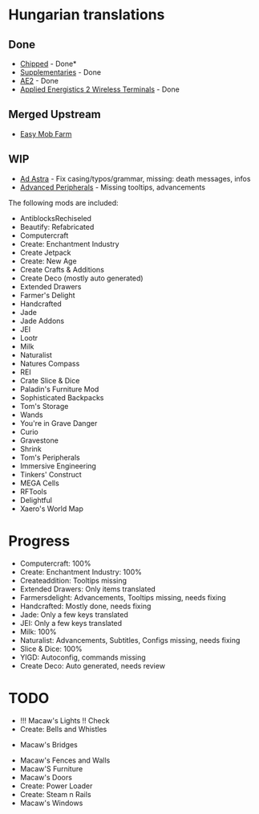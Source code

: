 # Hungarian translations 

## Done

- [Chipped](https://modrinth.com/mod/chipped) - Done*
- [Supplementaries](https://modrinth.com/mod/supplementaries) - Done
- [AE2](https://modrinth.com/mod/ae2) - Done
- [Applied Energistics 2 Wireless Terminals](https://modrinth.com/mod/applied-energistics-2-wireless-terminals) - Done

## Merged Upstream
- [Easy Mob Farm](https://modrinth.com/mod/easy-mob-farm)

## WIP
- [Ad Astra](https://modrinth.com/mod/ad-astra/) - Fix casing/typos/grammar, missing: death messages, infos
- [Advanced Peripherals](https://modrinth.com/mod/advancedperipherals) - Missing tooltips, advancements


The following mods are included:

- AntiblocksRechiseled
- Beautify: Refabricated
- Computercraft
- Create: Enchantment Industry
- Create Jetpack
- Create: New Age
- Create Crafts & Additions
- Create Deco (mostly auto generated)
- Extended Drawers
- Farmer's Delight
- Handcrafted
- Jade
- Jade Addons
- JEI
- Lootr
- Milk
- Naturalist
- Natures Compass
- REI
- Crate Slice & Dice
- Paladin's Furniture Mod
- Sophisticated Backpacks
- Tom's Storage
- Wands
- You're in Grave Danger
- Curio
- Gravestone
- Shrink
- Tom's Peripherals
- Immersive Engineering
- Tinkers' Construct
- MEGA Cells
- RFTools
- Delightful
- Xaero's World Map

# Progress
- Computercraft: 100%
- Create: Enchantment Industry: 100%
- Createaddition: Tooltips missing
- Extended Drawers: Only items translated
- Farmersdelight: Advancements, Tooltips missing, needs fixing
- Handcrafted: Mostly done, needs fixing
- Jade: Only a few keys translated
- JEI: Only a few keys translated
- Milk: 100%
- Naturalist: Advancements, Subtitles, Configs missing, needs fixing
- Slice & Dice: 100%
- YIGD: Autoconfig, commands missing
- Create Deco: Auto generated, needs review

# TODO
- !!! Macaw's Lights !! Check
- Create: Bells and Whistles
+ Macaw's Bridges
- Macaw's Fences and Walls
- Macaw'S Furniture
- Macaw's Doors
- Create: Power Loader
- Create: Steam n Rails
- Macaw's Windows
